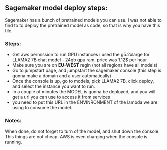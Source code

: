 ## Sagemaker model deploy steps:

Sagemaker has a bunch of pretrained models you can use. I was not able to find to to deploy the pretrained model as code, so that is why you have this file.


### Steps:

- Get aws permission to run GPU instances i used the g5.2xlarge for LLAMA2 7B chat model - 24gb gpu ram, price was 1.12$ per hour
- Make sure you are on **EU-WEST** regin (not all regions have all models)
- Go to jumpstart page, and jumpstart the sagemaker console (this step is gonna make a domain and a user automatically)
- Once the console is up, go to models, pick LLAMA2 7B, click deploy, and select the instance you want to run.
- In a couple of minutes the MODEL is gonna be deployed, and you will get a url you can use to access it from services
- you need to put this URL in the ENVINRONMENT of the lambda we are using to consume the model.


### Notes:
When done, do not forget to turn of the model, and shut down the console. This things are not cheap.
AWS is even charging when the console is running.